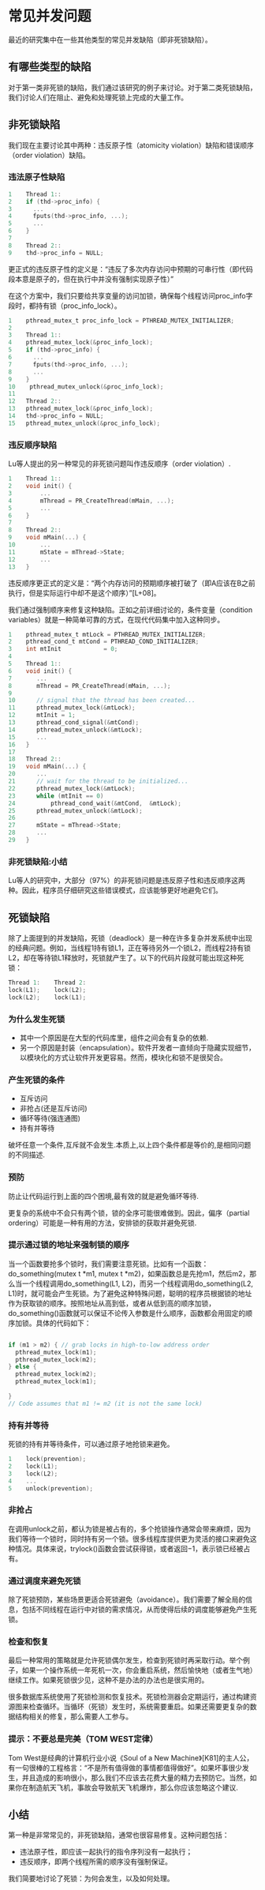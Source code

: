 # 常见并发问题

最近的研究集中在一些其他类型的常见并发缺陷（即非死锁缺陷）。

## 有哪些类型的缺陷
对于第一类非死锁的缺陷，我们通过该研究的例子来讨论。对于第二类死锁缺陷，我们讨论人们在阻止、避免和处理死锁上完成的大量工作。

## 非死锁缺陷

我们现在主要讨论其中两种：违反原子性（atomicity violation）缺陷和错误顺序（order violation）缺陷。

### 违法原子性缺陷

```C
1    Thread 1::
2    if (thd->proc_info) {
3      ...
4      fputs(thd->proc_info, ...);
5      ...
6    }
7
8    Thread 2::
9    thd->proc_info = NULL;
```

更正式的违反原子性的定义是：“违反了多次内存访问中预期的可串行性（即代码段本意是原子的，但在执行中并没有强制实现原子性）”

在这个方案中，我们只要给共享变量的访问加锁，确保每个线程访问proc_info字段时，都持有锁（proc_info_lock）。

```C
1    pthread_mutex_t proc_info_lock = PTHREAD_MUTEX_INITIALIZER;
2
3    Thread 1::
4    pthread_mutex_lock(&proc_info_lock);
5    if (thd->proc_info) {
6      ...
7      fputs(thd->proc_info, ...);
8      ...
9    }
10    pthread_mutex_unlock(&proc_info_lock);
11
12   Thread 2::
13   pthread_mutex_lock(&proc_info_lock);
14   thd->proc_info = NULL;
15   pthread_mutex_unlock(&proc_info_lock);
```

### 违反顺序缺陷
Lu等人提出的另一种常见的非死锁问题叫作违反顺序（order violation）.

```C
1    Thread 1::
2    void init() {
3        ...
4        mThread = PR_CreateThread(mMain, ...);
5        ...
6    }
7
8    Thread 2::
9    void mMain(...) {
10       ...
11       mState = mThread->State;
12       ...
13   }
```

违反顺序更正式的定义是：“两个内存访问的预期顺序被打破了（即A应该在B之前执行，但是实际运行中却不是这个顺序）”[L+08]。

我们通过强制顺序来修复这种缺陷。正如之前详细讨论的，条件变量（condition variables）就是一种简单可靠的方式，在现代代码集中加入这种同步。

```C
1    pthread_mutex_t mtLock = PTHREAD_MUTEX_INITIALIZER;
2    pthread_cond_t mtCond = PTHREAD_COND_INITIALIZER;
3    int mtInit            = 0;
4
5    Thread 1::
6    void init() {
7       ...
8       mThread = PR_CreateThread(mMain, ...);
9
10      // signal that the thread has been created...
11      pthread_mutex_lock(&mtLock);
12      mtInit = 1;
13      pthread_cond_signal(&mtCond);
14      pthread_mutex_unlock(&mtLock);
15      ...
16   }
17
18   Thread 2::
19   void mMain(...) {
20      ...
21      // wait for the thread to be initialized...
22      pthread_mutex_lock(&mtLock);
23      while (mtInit == 0)
24          pthread_cond_wait(&mtCond,  &mtLock);
25      pthread_mutex_unlock(&mtLock);
26
27      mState = mThread->State;
28      ...
29   }
```

### 非死锁缺陷:小结

Lu等人的研究中，大部分（97%）的非死锁问题是违反原子性和违反顺序这两种。因此，程序员仔细研究这些错误模式，应该能够更好地避免它们。

## 死锁缺陷

除了上面提到的并发缺陷，死锁（deadlock）是一种在许多复杂并发系统中出现的经典问题。例如，当线程1持有锁L1，正在等待另外一个锁L2，而线程2持有锁L2，却在等待锁L1释放时，死锁就产生了。以下的代码片段就可能出现这种死锁：

```C
Thread 1:    Thread 2:
lock(L1);    lock(L2);
lock(L2);    lock(L1);
```

### 为什么发生死锁

- 其中一个原因是在大型的代码库里，组件之间会有复杂的依赖.
- 另一个原因是封装（encapsulation）。软件开发者一直倾向于隐藏实现细节，以模块化的方式让软件开发更容易。然而，模块化和锁不是很契合。

### 产生死锁的条件

- 互斥访问
- 非抢占(还是互斥访问)
- 循环等待(强连通图)
- 持有并等待

破坏任意一个条件,互斥就不会发生.本质上,以上四个条件都是等价的,是相同问题的不同描述.

### 预防

防止让代码运行到上面的四个困境,最有效的就是避免循环等待.

更复杂的系统中不会只有两个锁，锁的全序可能很难做到。因此，偏序（partial ordering）可能是一种有用的方法，安排锁的获取并避免死锁.

### 提示通过锁的地址来强制锁的顺序

当一个函数要抢多个锁时，我们需要注意死锁。比如有一个函数：do_something(mutex t *m1, mutex t *m2)，如果函数总是先抢m1，然后m2，那么当一个线程调用do_something(L1, L2)，而另一个线程调用do_something(L2, L1)时，就可能会产生死锁。为了避免这种特殊问题，聪明的程序员根据锁的地址作为获取锁的顺序。按照地址从高到低，或者从低到高的顺序加锁，do_something()函数就可以保证不论传入参数是什么顺序，函数都会用固定的顺序加锁。具体的代码如下：

```C

if (m1 > m2) { // grab locks in high-to-low address order
  pthread_mutex_lock(m1);
  pthread_mutex_lock(m2);
} else {
  pthread_mutex_lock(m2);
  pthread_mutex_lock(m1);
　
}
// Code assumes that m1 != m2 (it is not the same lock)
```

### 持有并等待
死锁的持有并等待条件，可以通过原子地抢锁来避免。

```C
1    lock(prevention);
2    lock(L1);
3    lock(L2);
4    ...
5    unlock(prevention);
```

### 非抢占

在调用unlock之前，都认为锁是被占有的，多个抢锁操作通常会带来麻烦，因为我们等待一个锁时，同时持有另一个锁。很多线程库提供更为灵活的接口来避免这种情况。具体来说，trylock()函数会尝试获得锁，或者返回−1，表示锁已经被占有。

### 通过调度来避免死锁

除了死锁预防，某些场景更适合死锁避免（avoidance）。我们需要了解全局的信息，包括不同线程在运行中对锁的需求情况，从而使得后续的调度能够避免产生死锁。

### 检查和恢复
最后一种常用的策略就是允许死锁偶尔发生，检查到死锁时再采取行动。举个例子，如果一个操作系统一年死机一次，你会重启系统，然后愉快地（或者生气地）继续工作。如果死锁很少见，这种不是办法的办法也是很实用的。

很多数据库系统使用了死锁检测和恢复技术。死锁检测器会定期运行，通过构建资源图来检查循环。当循环（死锁）发生时，系统需要重启。如果还需要更复杂的数据结构相关的修复，那么需要人工参与。

### 提示：不要总是完美（TOM WEST定律）
Tom West是经典的计算机行业小说《Soul of a New Machine》[K81]的主人公，有一句很棒的工程格言：“不是所有值得做的事情都值得做好”。如果坏事很少发生，并且造成的影响很小，那么我们不应该去花费大量的精力去预防它。当然，如果你在制造航天飞机，事故会导致航天飞机爆炸，那么你应该忽略这个建议.


## 小结

第一种是非常常见的，非死锁缺陷，通常也很容易修复。这种问题包括：

- 违法原子性，即应该一起执行的指令序列没有一起执行；
- 违反顺序，即两个线程所需的顺序没有强制保证。


我们简要地讨论了死锁：为何会发生，以及如何处理。






















